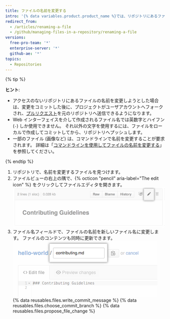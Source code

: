 ```yaml
---
title: ファイルの名前を変更する
intro: '{% data variables.product.product_name %}では、リポジトリにあるファイルの名前を直接変更できます。 ファイルの名前を変更することで、[ファイルを新しい場所に移動する](/articles/moving-a-file-to-a-new-location)機会も得られます。'
redirect_from:
  - /articles/renaming-a-file
  - /github/managing-files-in-a-repository/renaming-a-file
versions:
  free-pro-team: '*'
  enterprise-server: '*'
  github-ae: '*'
topics:
  - Repositories
---
```


{% tip %}

**ヒント**:

- アクセスのないリポジトリにあるファイルの名前を変更しようとした場合は、変更をコミットした後に、プロジェクトがユーザアカウントへフォークされ、[プルリクエスト](/articles/about-pull-requests)を元のリポジトリへ送信できるようになります。
- Web インターフェイスを介して作成されるファイル名では英数字とハイフン (`-`) しか使用できません。 それ以外の文字を使用するには、ファイルをローカルで作成してコミットしてから、リポジトリへプッシュします。
- 一部のファイル (画像など) は、コマンドラインで名前を変更することが要求されます。 詳細は「[コマンドラインを使用してファイルの名前を変更する](/articles/renaming-a-file-using-the-command-line)」を参照してください。

{% endtip %}

1. リポジトリで、名前を変更するファイルを見つけます。
2. ファイルビューの右上の隅で、{% octicon "pencil" aria-label="The edit icon" %} をクリックしてファイルエディタを開きます。 ![ファイル編集アイコン](/assets/images/help/repository/edit-file-icon.png)
3. ファイル名フィールドで、ファイルの名前を新しいファイル名に変更します。 ファイルのコンテンツも同時に更新できます。 ![ファイル名を編集する](/assets/images/help/repository/changing-file-name.png)
{% data reusables.files.write_commit_message %}
{% data reusables.files.choose_commit_branch %}
{% data reusables.files.propose_file_change %}
